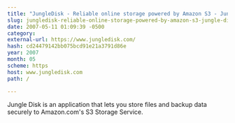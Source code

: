 ```yaml
---
title: "JungleDisk - Reliable online storage powered by Amazon S3 - Jungle Disk"
slug: jungledisk-reliable-online-storage-powered-by-amazon-s3-jungle-disk
date: 2007-05-11 01:09:39 -0500
category: 
external-url: https://www.jungledisk.com/
hash: cd24479142bb075bcd91e21a3791d86e
year: 2007
month: 05
scheme: https
host: www.jungledisk.com
path: /

---
```


Jungle Disk is an application that lets you store files and backup data securely to Amazon.com's S3  Storage Service.
